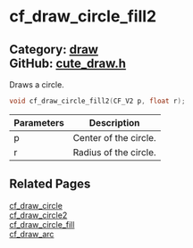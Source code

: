[](../header.md ':include')

# cf_draw_circle_fill2

Category: [draw](/api_reference?id=draw)  
GitHub: [cute_draw.h](https://github.com/RandyGaul/cute_framework/blob/master/include/cute_draw.h)  
---

Draws a circle.

```cpp
void cf_draw_circle_fill2(CF_V2 p, float r);
```

Parameters | Description
--- | ---
p | Center of the circle.
r | Radius of the circle.

## Related Pages

[cf_draw_circle](/draw/cf_draw_circle.md)  
[cf_draw_circle2](/draw/cf_draw_circle2.md)  
[cf_draw_circle_fill](/draw/cf_draw_circle_fill.md)  
[cf_draw_arc](/draw/cf_draw_arc.md)  
